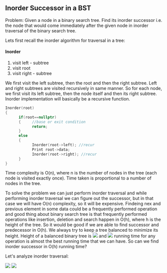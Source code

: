 ## Inorder Successor in a BST

Problem: Given a node in a binary search tree. Find its inorder successor i.e. the node that would come immediately after the given node in inorder traversal of the binary search tree. 

Lets first recall the inorder algorithm for traversal in a tree:

#### Inorder
1. visit left - subtree
2. visit root
3. visit right - subtree

We first visit the left subtree, then the root and then the right subtree. Left and right subtrees are visited recursively in same manner. So for each node, we first visit its left subtree, then the node itself and then its right subtree. Inorder implementation will basically be a recursive function.

```cpp
Inorder(root)
{
      if(root==nullptr)
      {     //base or exit condition
            return;
      }
      else
      {
            Inorder(root->left); //recur
            Print root->data;
            Inorder(root->right); //recur
      }
}
```
Time complexity is O(n), where n is the number of nodes in the tree (each node is visited exactly once).  Time taken is proportional to a number of nodes in the tree.

To solve the problem we can just perform inorder traversal and while performing inorder traversal we can figure out the successor, but in that case we will have O(n) complexity, so it will be expensive. Findeing nex and previous element in some data could be a frequently performed operation and good thing about binary search tree is that frequently performed operations like insertion, deletion and search happen in O(h), where h is the height of the tree. So it would be good if we are able to find successor and predecessor in O(h). We always try to keep a tree balanced to minimize its height. Height of a balanced binary tree is <img src="https://latex.codecogs.com/svg.latex?\Large&space;\log_2{n}}"> and <img src="https://latex.codecogs.com/svg.latex?\Large&space;O(\log_2{n})})"> running time for any operation is almost the best running time that we can have. So can we find inorder successor in O(h) running time?

Let's analyze inorder traversal:

![](https://i.ibb.co/DLbwrzW/assss.png)
![](https://i.ibb.co/gwSqcWg/ass1ss.png)
